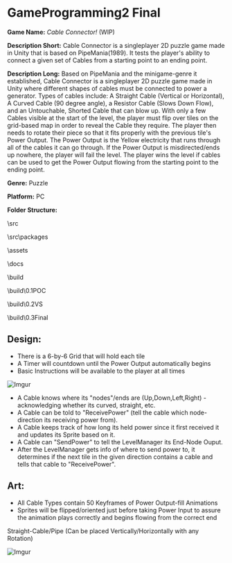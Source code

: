 # GameProgramming2 Final

**Game Name:**	*Cable Connector!* (WIP)
	
**Description Short:**	Cable Connector is a singleplayer 2D puzzle game made in Unity that is based on PipeMania(1989). 
						It tests the player's ability to connect a given set of Cables from a starting point to an ending point. 

**Description Long:**	Based on PipeMania and the minigame-genre it established, Cable Connector is a singleplayer 2D puzzle game made in Unity where different shapes of cables must be connected to power a generator. 
			Types of cables include: A Straight Cable (Vertical or Horizontal), A Curved Cable (90 degree angle), a Resistor Cable (Slows Down Flow), and an Untouchable, Shorted Cable that can blow up. 
			With only a few Cables visible at the start of the level, the player must flip over tiles on the grid-based map in order to reveal the Cable they require.
					The player then needs to rotate their piece so that it fits properly with the previous tile's Power Output. 
					The Power Output is the Yellow electricity that runs through all of the cables it can go through. If the Power Output 
					is misdirected/ends up nowhere, the player will fail the level. 
					The player wins the level if cables can be used to get the Power Output flowing from the starting point to the ending point.
					

**Genre:** Puzzle

**Platform:** PC

**Folder Structure:**

\src

\src\packages

\assets

\docs

\build

\build\0.1POC

\build\0.2VS

\build\0.3Final

## Design:

- There is a 6-by-6 Grid that will hold each tile
- A Timer will countdown until the Power Output automatically begins
- Basic Instructions will be available to the player at all times

![Imgur](https://imgur.com/FsWffWT.png)

- A Cable knows where its "nodes"/ends are (Up,Down,Left,Right) - acknowledging whether its curved, straight, etc.
- A Cable can be told to "ReceivePower" (tell the cable which node-direction its receiving power from).
- A Cable keeps track of how long its held power since it first received it and updates its Sprite based on it.
- A Cable can "SendPower" to tell the LevelManager its End-Node Ouput.
- After the LevelManager gets info of where to send power to, it determines if the next tile in the given direction
 contains a cable and tells that cable to "ReceivePower".


## Art:

- All Cable Types contain 50 Keyframes of Power Output-fill Animations
- Sprites will be flipped/oriented just before taking Power Input to assure the animation plays correctly and begins flowing from the correct end

Straight-Cable/Pipe (Can be placed Vertically/Horizontally with any Rotation)

![Imgur](https://imgur.com/e7nD4Ks.gif)
